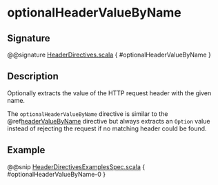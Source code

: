 <a id="optionalheadervaluebyname"></a>
# optionalHeaderValueByName

## Signature

@@signature [HeaderDirectives.scala](../../../../../../../../../akka-http/src/main/scala/akka/http/scaladsl/server/directives/HeaderDirectives.scala) { #optionalHeaderValueByName }

## Description

Optionally extracts the value of the HTTP request header with the given name.

The `optionalHeaderValueByName` directive is similar to the @ref[headerValueByName](headerValueByName.md#headervaluebyname) directive but always extracts
an `Option` value instead of rejecting the request if no matching header could be found.

## Example

@@snip [HeaderDirectivesExamplesSpec.scala](../../../../../../../test/scala/docs/http/scaladsl/server/directives/HeaderDirectivesExamplesSpec.scala) { #optionalHeaderValueByName-0 }
